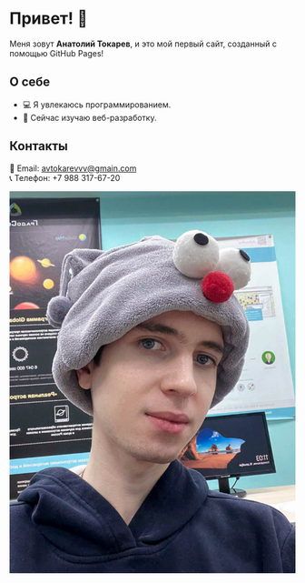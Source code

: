 # Привет! 👋

Меня зовут **Анатолий Токарев**, и это мой первый сайт, созданный с помощью GitHub Pages!

## О себе
- 💻 Я увлекаюсь программированием.
- 🌱 Сейчас изучаю веб-разработку.

## Контакты
📧 Email: avtokarevvv@gmain.com  
📞 Телефон: +7 988 317-67-20

![Моё фото](/photo.png)
